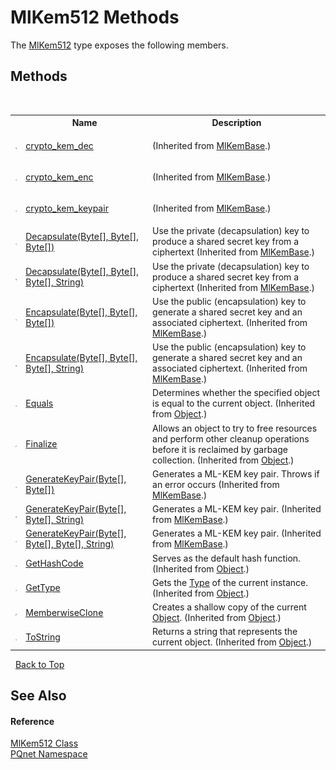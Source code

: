 # MlKem512 Methods
 

The <a href="7af0a3f3-703a-f225-b586-27572c7f839b">MlKem512</a> type exposes the following members.


## Methods
&nbsp;<table><tr><th></th><th>Name</th><th>Description</th></tr><tr><td>![Public method](media/pubmethod.gif "Public method")</td><td><a href="90d2db21-f625-95a2-a589-ea439c0f3794">crypto_kem_dec</a></td><td>

 (Inherited from <a href="048f1bfa-554d-653d-117e-4772fbe7d244">MlKemBase</a>.)</td></tr><tr><td>![Public method](media/pubmethod.gif "Public method")</td><td><a href="3dd368fd-e916-5885-f727-e13ba7785029">crypto_kem_enc</a></td><td>

 (Inherited from <a href="048f1bfa-554d-653d-117e-4772fbe7d244">MlKemBase</a>.)</td></tr><tr><td>![Public method](media/pubmethod.gif "Public method")</td><td><a href="2cf38dce-72ed-1948-acba-662053f38f87">crypto_kem_keypair</a></td><td>

 (Inherited from <a href="048f1bfa-554d-653d-117e-4772fbe7d244">MlKemBase</a>.)</td></tr><tr><td>![Public method](media/pubmethod.gif "Public method")</td><td><a href="e98dd1e0-1d13-2bad-e4f0-b7020558e9b0">Decapsulate(Byte[], Byte[], Byte[])</a></td><td>
Use the private (decapsulation) key to produce a shared secret key from a ciphertext
 (Inherited from <a href="048f1bfa-554d-653d-117e-4772fbe7d244">MlKemBase</a>.)</td></tr><tr><td>![Public method](media/pubmethod.gif "Public method")</td><td><a href="b14fe40d-5993-6664-624c-f3153eb702d8">Decapsulate(Byte[], Byte[], Byte[], String)</a></td><td>
Use the private (decapsulation) key to produce a shared secret key from a ciphertext
 (Inherited from <a href="048f1bfa-554d-653d-117e-4772fbe7d244">MlKemBase</a>.)</td></tr><tr><td>![Public method](media/pubmethod.gif "Public method")</td><td><a href="74e96338-99a7-10b8-9898-27b9ec94ab35">Encapsulate(Byte[], Byte[], Byte[])</a></td><td>
Use the public (encapsulation) key to generate a shared secret key and an associated ciphertext.
 (Inherited from <a href="048f1bfa-554d-653d-117e-4772fbe7d244">MlKemBase</a>.)</td></tr><tr><td>![Public method](media/pubmethod.gif "Public method")</td><td><a href="128cd3bc-4bc2-2976-189e-e91f8c1090ce">Encapsulate(Byte[], Byte[], Byte[], String)</a></td><td>
Use the public (encapsulation) key to generate a shared secret key and an associated ciphertext.
 (Inherited from <a href="048f1bfa-554d-653d-117e-4772fbe7d244">MlKemBase</a>.)</td></tr><tr><td>![Public method](media/pubmethod.gif "Public method")</td><td><a href="https://docs.microsoft.com/dotnet/api/system.object.equals#system-object-equals(system-object)" target="_blank" rel="noopener noreferrer">Equals</a></td><td>
Determines whether the specified object is equal to the current object.
 (Inherited from <a href="https://docs.microsoft.com/dotnet/api/system.object" target="_blank" rel="noopener noreferrer">Object</a>.)</td></tr><tr><td>![Protected method](media/protmethod.gif "Protected method")</td><td><a href="https://docs.microsoft.com/dotnet/api/system.object.finalize#system-object-finalize" target="_blank" rel="noopener noreferrer">Finalize</a></td><td>
Allows an object to try to free resources and perform other cleanup operations before it is reclaimed by garbage collection.
 (Inherited from <a href="https://docs.microsoft.com/dotnet/api/system.object" target="_blank" rel="noopener noreferrer">Object</a>.)</td></tr><tr><td>![Public method](media/pubmethod.gif "Public method")</td><td><a href="6ae87899-534b-04b5-c03e-588a84f83870">GenerateKeyPair(Byte[], Byte[])</a></td><td>
Generates a ML-KEM key pair. Throws if an error occurs
 (Inherited from <a href="048f1bfa-554d-653d-117e-4772fbe7d244">MlKemBase</a>.)</td></tr><tr><td>![Public method](media/pubmethod.gif "Public method")</td><td><a href="f7b98c21-dffc-3cdc-3051-4db6850da027">GenerateKeyPair(Byte[], Byte[], String)</a></td><td>
Generates a ML-KEM key pair.
 (Inherited from <a href="048f1bfa-554d-653d-117e-4772fbe7d244">MlKemBase</a>.)</td></tr><tr><td>![Public method](media/pubmethod.gif "Public method")</td><td><a href="687ab045-81b7-367d-ae2c-24b292c37332">GenerateKeyPair(Byte[], Byte[], Byte[], String)</a></td><td>
Generates a ML-KEM key pair.
 (Inherited from <a href="048f1bfa-554d-653d-117e-4772fbe7d244">MlKemBase</a>.)</td></tr><tr><td>![Public method](media/pubmethod.gif "Public method")</td><td><a href="https://docs.microsoft.com/dotnet/api/system.object.gethashcode#system-object-gethashcode" target="_blank" rel="noopener noreferrer">GetHashCode</a></td><td>
Serves as the default hash function.
 (Inherited from <a href="https://docs.microsoft.com/dotnet/api/system.object" target="_blank" rel="noopener noreferrer">Object</a>.)</td></tr><tr><td>![Public method](media/pubmethod.gif "Public method")</td><td><a href="https://docs.microsoft.com/dotnet/api/system.object.gettype#system-object-gettype" target="_blank" rel="noopener noreferrer">GetType</a></td><td>
Gets the <a href="https://docs.microsoft.com/dotnet/api/system.type" target="_blank" rel="noopener noreferrer">Type</a> of the current instance.
 (Inherited from <a href="https://docs.microsoft.com/dotnet/api/system.object" target="_blank" rel="noopener noreferrer">Object</a>.)</td></tr><tr><td>![Protected method](media/protmethod.gif "Protected method")</td><td><a href="https://docs.microsoft.com/dotnet/api/system.object.memberwiseclone#system-object-memberwiseclone" target="_blank" rel="noopener noreferrer">MemberwiseClone</a></td><td>
Creates a shallow copy of the current <a href="https://docs.microsoft.com/dotnet/api/system.object" target="_blank" rel="noopener noreferrer">Object</a>.
 (Inherited from <a href="https://docs.microsoft.com/dotnet/api/system.object" target="_blank" rel="noopener noreferrer">Object</a>.)</td></tr><tr><td>![Public method](media/pubmethod.gif "Public method")</td><td><a href="https://docs.microsoft.com/dotnet/api/system.object.tostring#system-object-tostring" target="_blank" rel="noopener noreferrer">ToString</a></td><td>
Returns a string that represents the current object.
 (Inherited from <a href="https://docs.microsoft.com/dotnet/api/system.object" target="_blank" rel="noopener noreferrer">Object</a>.)</td></tr></table>&nbsp;
<a href="#mlkem512-methods">Back to Top</a>

## See Also


#### Reference
<a href="7af0a3f3-703a-f225-b586-27572c7f839b">MlKem512 Class</a><br /><a href="fc4f881f-e121-9cf0-ed49-65bf6b5a005d">PQnet Namespace</a><br />